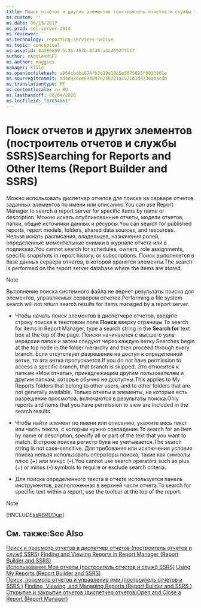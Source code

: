 ```yaml
---
title: Поиск отчетов и других элементов (построитель отчетов и службы SSRS) | Документы Майкрософт
ms.custom: ''
ms.date: 06/13/2017
ms.prod: sql-server-2014
ms.reviewer: ''
ms.technology: reporting-services-native
ms.topic: conceptual
ms.assetid: 6a586659-5c2b-453b-8f40-a3a469277b17
author: maggiesMSFT
ms.author: maggies
manager: kfile
ms.openlocfilehash: a964cbdbc674fb3d29e18b5e5075695f0033801e
ms.sourcegitcommit: ad4d92dce894592a259721a1571b1d8736abacdb
ms.translationtype: MT
ms.contentlocale: ru-RU
ms.lasthandoff: 08/04/2020
ms.locfileid: "87654861"
---
```

# <a name="searching-for-reports-and-other-items-report-builder--and-ssrs"></a><span data-ttu-id="be9b7-102">Поиск отчетов и других элементов (построитель отчетов и службы SSRS)</span><span class="sxs-lookup"><span data-stu-id="be9b7-102">Searching for Reports and Other Items (Report Builder  and SSRS)</span></span>
  <span data-ttu-id="be9b7-103">Можно использовать диспетчер отчетов для поиска на сервере отчетов заданных элементов по имени или описанию.</span><span class="sxs-lookup"><span data-stu-id="be9b7-103">You can use Report Manager to search a report server for specific items by name or description.</span></span> <span data-ttu-id="be9b7-104">Можно искать опубликованные отчеты, модели отчетов, папки, общие источники данных и ресурсы.</span><span class="sxs-lookup"><span data-stu-id="be9b7-104">You can search for published reports, report models, folders, shared data sources, and resources.</span></span> <span data-ttu-id="be9b7-105">Нельзя искать расписания, владельцев, назначения ролей, определенные моментальные снимки в журнале отчета или в подписках.</span><span class="sxs-lookup"><span data-stu-id="be9b7-105">You cannot search for schedules, owners, role assignments, specific snapshots in report history, or subscriptions.</span></span> <span data-ttu-id="be9b7-106">Поиск выполняется в базе данных сервера отчетов, в которой хранятся элементы.</span><span class="sxs-lookup"><span data-stu-id="be9b7-106">The search is performed on the report server database where the items are stored.</span></span>  
  
> [!NOTE]  
>  <span data-ttu-id="be9b7-107">Выполнение поиска системного файла не вернет результаты поиска для элементов, управляемых сервером отчетов.</span><span class="sxs-lookup"><span data-stu-id="be9b7-107">Performing a file system search will not return search results for items managed by a report server.</span></span>  
  
-   <span data-ttu-id="be9b7-108">Чтобы начать поиск элементов в диспетчере отчетов, введите строку поиска в текстовом поле **Поиск** вверху страницы.</span><span class="sxs-lookup"><span data-stu-id="be9b7-108">To search for items in Report Manager, type a search string in the **Search for** text box at the top of the page.</span></span> <span data-ttu-id="be9b7-109">Поиски начинаются с высшего узла иерархии папок и затем следуют через каждую ветку.</span><span class="sxs-lookup"><span data-stu-id="be9b7-109">Searches begin at the top node in the folder hierarchy and then proceed through every branch.</span></span> <span data-ttu-id="be9b7-110">Если отсутствует разрешение на доступ к определенной ветке, то эта ветка пропускается.</span><span class="sxs-lookup"><span data-stu-id="be9b7-110">If you do not have permission to access a specific branch, that branch is skipped.</span></span> <span data-ttu-id="be9b7-111">Это относится к папкам «Мои отчеты», принадлежащим другим пользователям и другим папкам, которые обычно не доступны.</span><span class="sxs-lookup"><span data-stu-id="be9b7-111">This applies to My Reports folders that belong to other users, and to other folders that are not generally available.</span></span> <span data-ttu-id="be9b7-112">Только отчеты и элементы, на которые есть разрешение просмотра, включаются в результаты поиска.</span><span class="sxs-lookup"><span data-stu-id="be9b7-112">Only reports and items that you have permission to view are included in the search results.</span></span>  
  
-   <span data-ttu-id="be9b7-113">Чтобы найти элемент по имени или описанию, укажите весь текст или часть текста, с которым нужно совпадение.</span><span class="sxs-lookup"><span data-stu-id="be9b7-113">To search for an item by name or description, specify all or part of the text that you want to match.</span></span> <span data-ttu-id="be9b7-114">В строке поиска регистр букв не учитывается.</span><span class="sxs-lookup"><span data-stu-id="be9b7-114">The search string is not case-sensitive.</span></span> <span data-ttu-id="be9b7-115">Для требования или исключения условия поиска нельзя использовать операторы поиска, такие как символы плюс (+) или минус (–).</span><span class="sxs-lookup"><span data-stu-id="be9b7-115">You cannot use search operators such as plus (+) or minus (-) symbols to require or exclude search criteria.</span></span>  
  
-   <span data-ttu-id="be9b7-116">Для поиска определенного текста в отчете используется панель инструментов, расположенная в верхней части отчета.</span><span class="sxs-lookup"><span data-stu-id="be9b7-116">To search for specific text within a report, use the toolbar at the top of the report.</span></span>  
  
> [!NOTE]  
>  [!INCLUDE[ssRBRDDup](../../includes/ssrbrddup-md.md)]  
  
## <a name="see-also"></a><span data-ttu-id="be9b7-117">См. также:</span><span class="sxs-lookup"><span data-stu-id="be9b7-117">See Also</span></span>  
 <span data-ttu-id="be9b7-118">[Поиск и просмотр отчетов в диспетчер отчетов &#40;построитель отчетов и служб SSRS&#41;](finding-and-viewing-reports-in-the-web-portal-report-builder-and-ssrs.md) </span><span class="sxs-lookup"><span data-stu-id="be9b7-118">[Finding and Viewing Reports in Report Manager &#40;Report Builder and SSRS&#41;](finding-and-viewing-reports-in-the-web-portal-report-builder-and-ssrs.md) </span></span>  
 <span data-ttu-id="be9b7-119">[Использование Мои отчеты &#40;построитель отчетов и служб SSRS&#41;](using-my-reports-report-builder-and-ssrs.md) </span><span class="sxs-lookup"><span data-stu-id="be9b7-119">[Using My Reports &#40;Report Builder and SSRS&#41;](using-my-reports-report-builder-and-ssrs.md) </span></span>  
 <span data-ttu-id="be9b7-120">[Поиск, просмотр отчетов и управление ими &#40;построитель отчетов и SSRS &#41;](finding-viewing-and-managing-reports-report-builder-and-ssrs.md) </span><span class="sxs-lookup"><span data-stu-id="be9b7-120">[Finding, Viewing, and Managing Reports &#40;Report Builder and SSRS &#41;](finding-viewing-and-managing-reports-report-builder-and-ssrs.md) </span></span>  
 [<span data-ttu-id="be9b7-121">Открытие и закрытие отчетов (диспетчер отчетов)</span><span class="sxs-lookup"><span data-stu-id="be9b7-121">Open and Close a Report &#40;Report Manager&#41;</span></span>](../reports/open-and-close-a-report-report-manager.md)  
  
  
